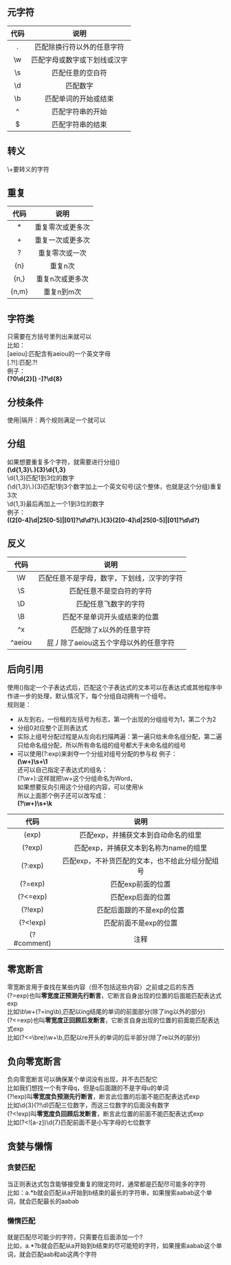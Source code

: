 ## 元字符
|代码|说明|
|:-:|:-:|
|.|匹配除换行符以外的任意字符|
|\w|匹配字母或数字或下划线或汉字|
|\s|匹配任意的空白符|
|\d|匹配数字|
|\b|匹配单词的开始或结束|
|^|匹配字符串的开始|
|$|匹配字符串的结束|
## 转义
\\+要转义的字符
## 重复
|代码|说明|
|:-:|:-:|
|*|重复零次或更多次|
|+|重复一次或更多次|
|?|重复零次或一次|
|{n}|重复n次|
|{n,}|重复n次或更多次|
|{n,m}|重复n到m次|
## 字符类
只需要在方括号里列出来就可以  
比如：  
[aeiou]:匹配含有aeiou的一个英文字母  
[.?!]:匹配.?!  
例子：  
**\(?0\d{2}[) -]?\d{8}**
## 分枝条件
使用|隔开：两个规则满足一个就可以
## 分组
如果想要重复多个字符，就需要进行分组()  
**(\d{1,3}\\.){3}\d{1,3}**  
\d{1,3}匹配1到3位的数字  
(\d{1,3}\\.){3}匹配1到3个数字加上一个英文句号(这个整体，也就是这个分组)重复3次  
\d{1,3}最后再加上一个1到3位的数字  
例子：  
**((2[0-4]\d|25[0-5]|[01]?\d\d?)\\.){3}(2[0-4]\d|25[0-5]|[01]?\d\d?)**
## 反义
|代码|说明|
|:-:|:-:|
|\W|匹配任意不是字母，数字，下划线，汉字的字符|
|\S|匹配任意不是空白符的字符|
|\D|匹配任意飞数字的字符|
|\B|匹配不是单词开头或结束的位置|
|^x|匹配除了x以外的任意字符|
|^aeiou|屁丿除了aeiou这五个字母以外的任意字符|
## 后向引用
使用()指定一个子表达式后，匹配这个子表达式的文本可以在表达式或其他程序中作进一步的处理，默认情况下，每个分组自动拥有一个组号。  
规则是：
- 从左到右，一份租的左括号为标志，第一个出现的分组组号为1，第二个为2
- 分组0对应整个正则表达式
- 实际上组号分配过程是从左向右扫描两遍：第一遍只给未命名组分配，第二遍只给命名组分配，所以所有命名组的组号都大于未命名组的组号
- 可以使用(?:exp)来剥夺一个分组对组号分配的参与权
例子：  
**(\w+)\s+\1**  
还可以自己指定子表达式的组名：  
(?<Word>\w+):这样就把\w+这个分组命名为Word，  
如果想要反向引用这个分组的内容，可以使用\k<Word>  
所以上面那个例子还可以改写成：  
**(?<Word>\w+)\s+\k<Word>**  

|代码|说明|
|:-:|:-:|
|(exp)|匹配exp，并捕获文本到自动命名的组里|
|(?<name>exp)|匹配exp，并捕获文本到名称为name的组里|
|(?:exp)|匹配exp，不补货匹配的文本，也不给此分组分配组号|
|(?=exp)|匹配exp前面的位置|
|(?<=exp)|匹配exp后面的位置|
|(?!exp)|匹配后面跟的不是exp的位置|
|(?<!exp)|匹配前面不是exp的位置|
|(?#comment)|注释|
## 零宽断言
零宽断言用于查找在某些内容（但不包括这些内容）之前或之后的东西  
(?=exp)也叫**零宽度正预测先行断言**，它断言自身出现的位置的后面能匹配表达式exp  
比如\b\w+(?=ing\b),匹配以ing结尾的单词的前面部分(除了ing以外的部分)  
(?<=exp)也叫**零宽度正回顾后发断言**，它断言自身出现的位置的前面能匹配表达式exp  
比如(?<=\bre)\w+\b,匹配以re开头的单词的后半部分(除了re以外的部分)
## 负向零宽断言
负向零宽断言可以确保某个单词没有出现，并不去匹配它  
比如我们想找一个有字母q，但是q后面跟的不是字母u的单词  
(?!exp)叫**零宽度负预测先行断言**，断言此位置的后面不能匹配表达式exp  
比如\d{3}(?!\d)匹配三位数字，而这三位数字的后面没有数字  
(?<!exp)叫**零宽度负回顾后发断言**，断言此位置的前面不能匹配表达式exp  
比如(?<![a-z])\d{7}匹配前面不是小写字母的七位数字  
## 贪婪与懒惰
### 贪婪匹配
当正则表达式包含能够接受重复的限定符时，通常都是匹配尽可能多的字符  
比如：a.*b就会匹配从a开始到b结束的最长的字符串，如果搜索aabab这个单词，就会匹配最长的aabab
### 懒惰匹配
就是匹配尽可能少的字符，只需要在后面添加一个?  
比如，a.*?b就会匹配从a开始到b结束的尽可能短的字符，如果搜索aabab这个单词，就会匹配aab和ab这两个字符